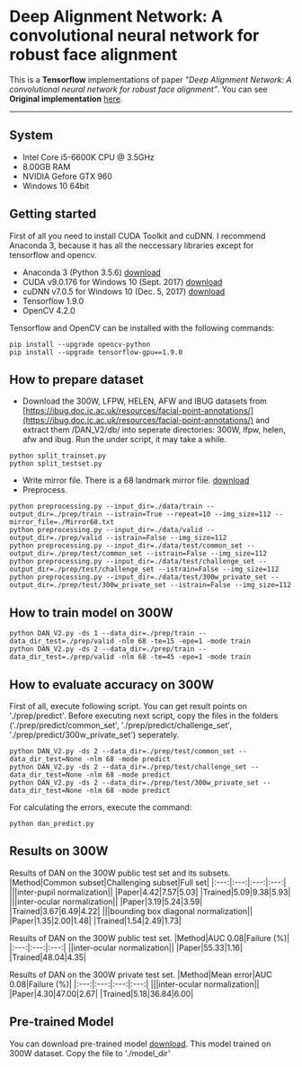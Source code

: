 Deep Alignment Network: A convolutional neural network for robust face alignment
===

This is a **Tensorflow** implementations of paper *"Deep Alignment Network: A convolutional neural network for robust face alignment"*.
You can see **Original implementation** [here](https://github.com/MarekKowalski/DeepAlignmentNetwork).

-----------------

## System

* Intel Core i5-6600K CPU @ 3.5GHz
* 8.00GB RAM
* NVIDIA Gefore GTX 960
* Windows 10 64bit

Getting started
-------  
First of all you need to install CUDA Toolkit and cuDNN. 
I recommend Anaconda 3, because it has all the neccessary libraries except for tensorflow and opencv.

* Anaconda 3 (Python 3.5.6) [download](https://www.anaconda.com/products/individual)
* CUDA v9.0.176 for Windows 10 (Sept. 2017) [download](https://developer.nvidia.com/cuda-toolkit-archive)
* cuDNN v7.0.5 for Windows 10 (Dec. 5, 2017) [download](https://developer.nvidia.com/rdp/cudnn-archive)
* Tensorflow 1.9.0
* OpenCV 4.2.0

Tensorflow and OpenCV can be installed with the following commands:
```shell
pip install --upgrade opencv-python
pip install --upgrade tensorflow-gpu==1.9.0
```

How to prepare dataset
---
* Download the 300W, LFPW, HELEN, AFW and IBUG datasets from [https://ibug.doc.ic.ac.uk/resources/facial-point-annotations/](https://ibug.doc.ic.ac.uk/resources/facial-point-annotations/) and extract them /DAN_V2/db/ into seperate directories: 300W, lfpw, helen, afw and ibug. Run the under script, it may take a while.
```shell
python split_trainset.py
python split_testset.py
```
* Write mirror file. There is a 68 landmark mirror file. [download](https://pan.baidu.com/s/1Ln_i00DRulDlgHJ8CmIqAQ)
* Preprocess.
```shell
python preprocessing.py --input_dir=./data/train --output_dir=./prep/train --istrain=True --repeat=10 --img_size=112 --mirror_file=./Mirror68.txt
python preprocessing.py --input_dir=./data/valid --output_dir=./prep/valid --istrain=False --img_size=112
python preprocessing.py --input_dir=./data/test/common_set --output_dir=./prep/test/common_set --istrain=False --img_size=112
python preprocessing.py --input_dir=./data/test/challenge_set --output_dir=./prep/test/challenge_set --istrain=False --img_size=112
python preprocessing.py --input_dir=./data/test/300w_private_set --output_dir=./prep/test/300w_private_set --istrain=False --img_size=112
```

How to train model on 300W
---
```shell
python DAN_V2.py -ds 1 --data_dir=./prep/train --data_dir_test=./prep/valid -nlm 68 -te=15 -epe=1 -mode train
python DAN_V2.py -ds 2 --data_dir=./prep/train --data_dir_test=./prep/valid -nlm 68 -te=45 -epe=1 -mode train
```

How to evaluate accuracy on 300W
---
First of all, execute following script. You can get result points on './prep/predict'. Before executing next script, copy the files in the folders ('./prep/predict/common_set', './prep/predict/challenge_set', './prep/predict/300w_private_set') seperately.
```shell
python DAN_V2.py -ds 2 --data_dir=./prep/test/common_set --data_dir_test=None -nlm 68 -mode predict
python DAN_V2.py -ds 2 --data_dir=./prep/test/challenge_set --data_dir_test=None -nlm 68 -mode predict
python DAN_V2.py -ds 2 --data_dir=./prep/test/300w_private_set --data_dir_test=None -nlm 68 -mode predict
```
For calculating the errors, execute the command:
```shell
python dan_predict.py
```

Results on 300W
---
Results of DAN on the 300W public test set and its subsets.
|Method|Common subset|Challenging subset|Full set|
|:---:|:---:|:---:|:---:|
|||inter-pupil normalization||
|Paper|4.42|7.57|5.03|
|Trained|5.09|9.38|5.93|
|||inter-ocular normalization||
|Paper|3.19|5.24|3.59|
|Trained|3.67|6.49|4.22|
|||bounding box diagonal normalization||
|Paper|1.35|2.00|1.48|
|Trained|1.54|2.49|1.73|

Results of DAN on the 300W public test set.
|Method|AUC 0.08|Failure (%)|
|:---:|:---:|:---:|
||inter-ocular normalization||
|Paper|55.33|1.16|
|Trained|48.04|4.35|

Results of DAN on the 300W private test set.
|Method|Mean error|AUC 0.08|Failure (%)|
|:---:|:---:|:---:|:---:|
|||inter-ocular normalization||
|Paper|4.30|47.00|2.67|
|Trained|5.18|36.84|6.00|


Pre-trained Model
---
You can download pre-trained model [download](https://drive.google.com/drive/folders/1RY4g6_uSgJYY0qbCaqPpL_Ayp1xZHQpU?usp=sharing). This model trained on 300W dataset. Copy the file to './model_dir'
